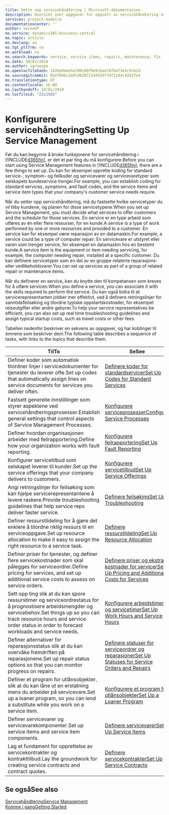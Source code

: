 ```yaml
---
title: Sette opp servicehåndtering | Microsoft-dokumentasjon
description: Oversikt over oppgaver for oppsett av servicehåndtering som er tilpasset måten organisasjonene håndterer tjenestene på.
services: project-madeira
documentationcenter: ''
author: SorenGP
ms.service: dynamics365-business-central
ms.topic: article
ms.devlang: na
ms.tgt_pltfrm: na
ms.workload: na
ms.search.keywords: service, service items, repairs, maintenance, fix
ms.date: 10/01/2019
ms.author: sgroespe
ms.openlocfilehash: 1820a94ee5a7d0c89f9e9cbae78fb473e2c9cb2d
ms.sourcegitcommit: 02e704bc3e01d62072144919774f1244c42827e4
ms.translationtype: HT
ms.contentlocale: nb-NO
ms.lasthandoff: 10/01/2019
ms.locfileid: "2311503"
---
```

# <a name="setting-up-service-management"></a><span data-ttu-id="6d265-103">Konfigurere servicehåndtering</span><span class="sxs-lookup"><span data-stu-id="6d265-103">Setting Up Service Management</span></span>
<span data-ttu-id="6d265-104">Før du kan begynne å bruke funksjonene for servicehåndtering i [!INCLUDE[d365fin](includes/d365fin_md.md)], er det et par ting du må konfigurere.</span><span class="sxs-lookup"><span data-stu-id="6d265-104">Before you can start using Service Management features in [!INCLUDE[d365fin](includes/d365fin_md.md)], there are a few things to set up.</span></span> <span data-ttu-id="6d265-105">Du kan for eksempel opprette koding for standard service-, symptom- og feilkoder og servicevarer og servicevaretyper som selskapets kundeservice trenger.</span><span class="sxs-lookup"><span data-stu-id="6d265-105">For example, you can establish coding for standard services, symptoms, and fault codes, and the service items and service item types that your company's customer service needs require.</span></span>  

<span data-ttu-id="6d265-106">Når du setter opp servicehåndtering, må du fastsette hvilke servicetyper du vil tilby kundene, og planen for disse servicetypene.</span><span class="sxs-lookup"><span data-stu-id="6d265-106">When you set up Service Management, you must decide what services to offer customers and the schedule for those services.</span></span> <span data-ttu-id="6d265-107">En service er en type arbeid som utføres av én eller flere ressurser, for en kunde.</span><span class="sxs-lookup"><span data-stu-id="6d265-107">A service is a type of work performed by one or more resources and provided to a customer.</span></span> <span data-ttu-id="6d265-108">En service kan for eksempel være reparasjon av en datamaskin.</span><span class="sxs-lookup"><span data-stu-id="6d265-108">For example, a service could be a type of computer repair.</span></span> <span data-ttu-id="6d265-109">En servicevare er utstyret eller varen som trenger service, for eksempel en datamaskin hos en bestemt kunde.</span><span class="sxs-lookup"><span data-stu-id="6d265-109">A service item is the equipment or item needing servicing, for example, the computer needing repair, installed at a specific customer.</span></span> <span data-ttu-id="6d265-110">Du kan definere servicetyper som en del av en gruppe relaterte reparasjons- eller vedlikeholdsvarer.</span><span class="sxs-lookup"><span data-stu-id="6d265-110">You can set up services as part of a group of related repair or maintenance items.</span></span>  
  
<span data-ttu-id="6d265-111">Når du definerer en service, kan du knytte den til kompetansen som kreves for å utføre servicen.</span><span class="sxs-lookup"><span data-stu-id="6d265-111">When you define a service, you can associate it with the skills required to perform the service.</span></span> <span data-ttu-id="6d265-112">Du kan også bidra til at servicerepresentanten jobber mer effektivt, ved å definere retningslinjer for sanntidsfeilsøking og tilordne typiske oppstartskostnader, for eksempel reiseutgifter eller andre gebyrer.</span><span class="sxs-lookup"><span data-stu-id="6d265-112">To help your service representatives be efficient, you can also set up real time troubleshooting guidelines and assign typical startup costs, such as travel costs or other fees.</span></span>  

<span data-ttu-id="6d265-113">Tabellen nedenfor beskriver en sekvens av oppgaver, og har koblinger til emnene som beskriver dem.</span><span class="sxs-lookup"><span data-stu-id="6d265-113">The following table describes a sequence of tasks, with links to the topics that describe them.</span></span>  
  
| <span data-ttu-id="6d265-114">Til</span><span class="sxs-lookup"><span data-stu-id="6d265-114">To</span></span> | <span data-ttu-id="6d265-115">Se</span><span class="sxs-lookup"><span data-stu-id="6d265-115">See</span></span> |
| --- | --- |
| <span data-ttu-id="6d265-116">Definer koder som automatisk tilordner linjer i servicedokumenter for tjenester du leverer ofte.</span><span class="sxs-lookup"><span data-stu-id="6d265-116">Set up codes that automatically assign lines on service documents for services you deliver often.</span></span> |[<span data-ttu-id="6d265-117">Definere koder for standardservicer</span><span class="sxs-lookup"><span data-stu-id="6d265-117">Set Up Codes for Standard Services</span></span>](service-how-setup-service-coding.md)|
| <span data-ttu-id="6d265-118">Fastsett generelle innstillinger som styrer aspektene ved servicehåndteringsprosesser.</span><span class="sxs-lookup"><span data-stu-id="6d265-118">Establish general settings that control aspects of Service Management Processes.</span></span>|[<span data-ttu-id="6d265-119">Konfigurere serviceprosesser</span><span class="sxs-lookup"><span data-stu-id="6d265-119">Configure Service Processes</span></span>](service-setup-service-processes.md)|
| <span data-ttu-id="6d265-120">Definer hvordan organisasjonen arbeider med feilrapportering.</span><span class="sxs-lookup"><span data-stu-id="6d265-120">Define how your organization works with fault reporting.</span></span> |[<span data-ttu-id="6d265-121">Konfigurere feilrapportering</span><span class="sxs-lookup"><span data-stu-id="6d265-121">Set Up Fault Reporting</span></span>](service-how-setup-fault-reporting.md) |
| <span data-ttu-id="6d265-122">Konfigurer servicetilbud som selskapet leverer til kunder.</span><span class="sxs-lookup"><span data-stu-id="6d265-122">Set up the service offerings that your company delivers to customers.</span></span>|[<span data-ttu-id="6d265-123">Konfigurere servicetilbud</span><span class="sxs-lookup"><span data-stu-id="6d265-123">Set Up Service Offerings</span></span>](service-how-setup-service-offerings.md)|
| <span data-ttu-id="6d265-124">Angi retningslinjer for feilsøking som kan hjelpe servicerepresentantene å levere raskere.</span><span class="sxs-lookup"><span data-stu-id="6d265-124">Provide troubleshooting guidelines that help service reps deliver faster service.</span></span> |[<span data-ttu-id="6d265-125">Definere feilsøking</span><span class="sxs-lookup"><span data-stu-id="6d265-125">Set Up Troubleshooting</span></span>](service-how-setup-troubleshooting.md) |
| <span data-ttu-id="6d265-126">Definer ressurstildeling for å gjøre det enklere å tilordne riktig ressurs til en serviceoppgave.</span><span class="sxs-lookup"><span data-stu-id="6d265-126">Set up resource allocation to make it easy to assign the right resource to a service task.</span></span> |[<span data-ttu-id="6d265-127">Definere ressurstildeling</span><span class="sxs-lookup"><span data-stu-id="6d265-127">Set Up Resource Allocation</span></span>](service-how-setup-resource-allocation.md) |
| <span data-ttu-id="6d265-128">Definer priser for tjenester, og definer flere servicekostnader som skal pålegges for serviceordrer.</span><span class="sxs-lookup"><span data-stu-id="6d265-128">Define pricing for services, and set up additional service costs to assess on service orders.</span></span> |[<span data-ttu-id="6d265-129">Definere priser og ekstra kostnader for servicer</span><span class="sxs-lookup"><span data-stu-id="6d265-129">Set Up Pricing and Additional Costs for Services</span></span>](service-how-setup-service-costs-pricing.md)|
| <span data-ttu-id="6d265-130">Sett opp ting slik at du kan spore ressurstimer og serviceordrestatus for å prognostisere arbeidsmengder og servicebehov.</span><span class="sxs-lookup"><span data-stu-id="6d265-130">Set things up so you can track resource hours and service order status in order to forecast workloads and service needs.</span></span>|[<span data-ttu-id="6d265-131">Konfigurere arbeidstimer og servicetimer</span><span class="sxs-lookup"><span data-stu-id="6d265-131">Set Up Work Hours and Service Hours</span></span>](service-how-setup-work-service-hours.md)|
| <span data-ttu-id="6d265-132">Definer alternativer for reparasjonsstatus slik at du kan overvåke fremdriften på reparasjonene.</span><span class="sxs-lookup"><span data-stu-id="6d265-132">Set up repair status options so that you can monitor progress on repairs.</span></span> | [<span data-ttu-id="6d265-133">Definere statuser for serviceordrer og reparasjoner</span><span class="sxs-lookup"><span data-stu-id="6d265-133">Set Up Statuses for Service Orders and Repairs</span></span>](service-order-repair-status.md)|
| <span data-ttu-id="6d265-134">Definer et program for utlånsobjekter, slik at du kan låne ut en erstatning mens du arbeider på servicevare.</span><span class="sxs-lookup"><span data-stu-id="6d265-134">Set up a loaner program, so you can lend a substitute while you work on a service item.</span></span> |[<span data-ttu-id="6d265-135">Konfigurere et program for utlånsobjekter</span><span class="sxs-lookup"><span data-stu-id="6d265-135">Set Up a Loaner Program</span></span>](service-how-setup-loaner-program.md) |
| <span data-ttu-id="6d265-136">Definer servicevarer og servicevarekomponenter.</span><span class="sxs-lookup"><span data-stu-id="6d265-136">Set up service items and service item components.</span></span> |[<span data-ttu-id="6d265-137">Definere servicevarer</span><span class="sxs-lookup"><span data-stu-id="6d265-137">Set Up Service Items</span></span>](service-how-setup-service-items.md) |
| <span data-ttu-id="6d265-138">Lag et fundament for opprettelse av servicekontrakter og kontrakttilbud.</span><span class="sxs-lookup"><span data-stu-id="6d265-138">Lay the groundwork for creating service contracts and contract quotes.</span></span> |[<span data-ttu-id="6d265-139">Definere servicekontrakter</span><span class="sxs-lookup"><span data-stu-id="6d265-139">Set Up Service Contracts</span></span>](service-how-setup-service-contracts.md) |

## <a name="see-also"></a><span data-ttu-id="6d265-140">Se også</span><span class="sxs-lookup"><span data-stu-id="6d265-140">See also</span></span>
[<span data-ttu-id="6d265-141">Servicehåndtering</span><span class="sxs-lookup"><span data-stu-id="6d265-141">Service Management</span></span>](service-service.md)  
[<span data-ttu-id="6d265-142">Komme i gang</span><span class="sxs-lookup"><span data-stu-id="6d265-142">Getting Started</span></span>](product-get-started.md)  
